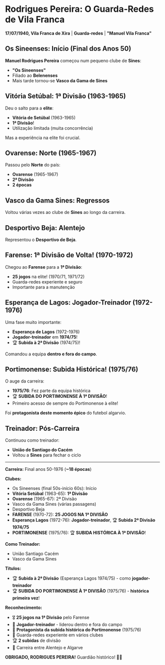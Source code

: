 # Rodrigues Pereira: O Guarda-Redes de Vila Franca

**17/07/1940, Vila Franca de Xira** | **Guarda-redes** | **"Manuel Vila Franca"**

## Os Sineenses: Início (Final dos Anos 50)

**Manuel Rodrigues Pereira** começou num pequeno clube de **Sines**:
- **"Os Sineenses"**
- Filiado ao **Belenenses**
- Mais tarde tornou-se **Vasco da Gama de Sines**

## Vitória Setúbal: 1ª Divisão (1963-1965)

Deu o salto para a **elite**:
- **Vitória de Setúbal** (1963-1965)
- **1ª Divisão**!
- Utilização limitada (muita concorrência)

Mas a experiência na elite foi crucial.

## Ovarense: Norte (1965-1967)

Passou pelo **Norte** do país:
- **Ovarense** (1965-1967)
- **2ª Divisão**
- **2 épocas**

## Vasco da Gama Sines: Regressos

Voltou várias vezes ao clube de **Sines** ao longo da carreira.

## Desportivo Beja: Alentejo

Representou o **Desportivo de Beja**.

## Farense: 1ª Divisão de Volta! (1970-1972)

Chegou ao **Farense** para a **1ª Divisão**:
- **25 jogos** na elite! (1970/71, 1971/72)
- Guarda-redes experiente e seguro
- Importante para a manutenção

## Esperança de Lagos: Jogador-Treinador (1972-1976)

Uma fase muito importante:
- **Esperança de Lagos** (1972-1976)
- **Jogador-treinador** em **1974/75**!
- 🏆 **Subida à 2ª Divisão** (1974/75)!

Comandou a equipa **dentro e fora do campo**.

## Portimonense: Subida Histórica! (1975/76)

O auge da carreira:
- **1975/76**: Fez parte da equipa histórica
- 🏆 **SUBIDA DO PORTIMONENSE À 1ª DIVISÃO**!
- Primeiro acesso de sempre do Portimonense à elite!

Foi **protagonista deste momento épico** do futebol algarvio.

## Treinador: Pós-Carreira

Continuou como treinador:
- **União de Santiago do Cacém**
- Voltou a **Sines** para fechar o ciclo

---

**Carreira:** Final anos 50-1976 (**~18 épocas**)

**Clubes:**
- Os Sineenses (final 50s-início 60s): Início
- **Vitória Setúbal** (1963-65): **1ª Divisão**
- **Ovarense** (1965-67): 2ª Divisão
- Vasco da Gama Sines (várias passagens)
- Desportivo Beja
- **FARENSE** (1970-72): **25 JOGOS NA 1ª DIVISÃO**
- **Esperança Lagos** (1972-76): **Jogador-treinador**, 🏆 **Subida 2ª Divisão 1974/75**
- **PORTIMONENSE** (1975/76): 🏆 **SUBIDA HISTÓRICA À 1ª DIVISÃO**!

**Como Treinador:**
- União Santiago Cacém
- Vasco da Gama Sines

**Títulos:**
- 🏆 **Subida à 2ª Divisão** (Esperança Lagos 1974/75) - como **jogador-treinador**
- 🏆 **SUBIDA DO PORTIMONENSE À 1ª DIVISÃO** (1975/76) - **histórica primeira vez**!

**Reconhecimento:**
- 🎖️ **25 jogos na 1ª Divisão** pelo Farense
- 👔 **Jogador-treinador** - liderou dentro e fora do campo
- 📜 **Protagonista da subida histórica do Portimonense** (1975/76)
- 💪 Guarda-redes experiente em vários clubes
- 🏆 **2 subidas** de divisão
- 🎯 Carreira entre Alentejo e Algarve

**OBRIGADO, RODRIGUES PEREIRA!** Guardião histórico! 🦁🧤
